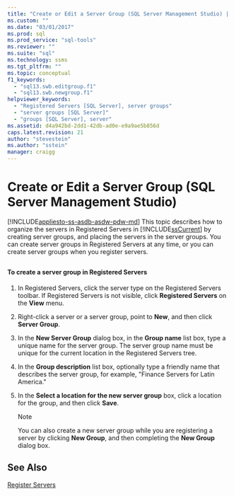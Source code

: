 ```yaml
---
title: "Create or Edit a Server Group (SQL Server Management Studio) | Microsoft Docs"
ms.custom: ""
ms.date: "03/01/2017"
ms.prod: sql
ms.prod_service: "sql-tools"
ms.reviewer: ""
ms.suite: "sql"
ms.technology: ssms
ms.tgt_pltfrm: ""
ms.topic: conceptual
f1_keywords: 
  - "sql13.swb.editgroup.f1"
  - "sql13.swb.newgroup.f1"
helpviewer_keywords: 
  - "Registered Servers [SQL Server], server groups"
  - "server groups [SQL Server]"
  - "groups [SQL Server], server"
ms.assetid: d4a942bd-2dd1-42db-ad0e-e9a9ae5b856d
caps.latest.revision: 21
author: "stevestein"
ms.author: "sstein"
manager: craigg
---
```

# Create or Edit a Server Group (SQL Server Management Studio)
[!INCLUDE[appliesto-ss-asdb-asdw-pdw-md](../../includes/appliesto-ss-asdb-asdw-pdw-md.md)]
  This topic describes how to organize the servers in Registered Servers in [!INCLUDE[ssCurrent](../../includes/sscurrent-md.md)] by creating server groups, and placing the servers in the server groups. You can create server groups in Registered Servers at any time, or you can create server groups when you register servers.  
  
##  <a name="SSMSProcedure"></a>  
  
#### To create a server group in Registered Servers  
  
1.  In Registered Servers, click the server type on the Registered Servers toolbar. If Registered Servers is not visible, click **Registered Servers** on the **View** menu.  
  
2.  Right-click a server or a server group, point to **New**, and then click **Server Group**.  
  
3.  In the **New Server Group** dialog box, in the **Group name** list box, type a unique name for the server group. The server group name must be unique for the current location in the Registered Servers tree.  
  
4.  In the **Group description** list box, optionally type a friendly name that describes the server group, for example, "Finance Servers for Latin America."  
  
5.  In the **Select a location for the new server group** box, click a location for the group, and then click **Save**.  
  
    > [!NOTE]  
    >  You can also create a new server group while you are registering a server by clicking **New Group**, and then completing the **New Group** dialog box.  
  
## See Also  
 [Register Servers](../../tools/sql-server-management-studio/register-servers.md)  
  
  
